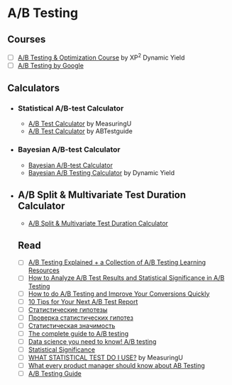 # A/B Testing

## Courses

- [ ] [A/B Testing & Optimization Course](https://www.dynamicyield.com/course/testing-and-optimization/) by XP<sup>2</sup> Dynamic Yield
- [ ] [A/B Testing by Google](https://www.udacity.com/course/ab-testing--ud257)

## Calculators

- ### Statistical A/B-test Calculator
  - [A/B Test Calculator](https://measuringu.com/ab-cal/) by MeasuringU
  - [A/B Test Calculator](https://abtestguide.com/calc/) by ABTestguide


- ### Bayesian A/B-test Calculator
  - [Bayesian A/B-test Calculator](https://abtestguide.com/bayesian/)
  - [Bayesian A/B Testing Calculator](https://marketing.dynamicyield.com/bayesian-calculator/) by Dynamic Yield
  
- ## A/B Split & Multivariate Test Duration Calculator
  - [A/B Split & Multivariate Test Duration Calculator](https://vwo.com/tools/ab-test-duration-calculator/)
  
  ## Read
  
  - [ ] [A/B Testing Explained + a Collection of A/B Testing Learning Resources](https://soshace.com/ab-testing-resources/)
  - [ ] [How to Analyze A/B Test Results and Statistical Significance in A/B Testing](https://www.invespcro.com/blog/how-to-analyze-a-b-test-results/)
  - [ ] [How to do A/B Testing and Improve Your Conversions Quickly](https://www.crazyegg.com/blog/ab-testing/)
  - [ ] [10 Tips for Your Next A/B Test Report](https://online-metrics.com/ab-test-report/)
  - [ ] [Статистические гипотезы](http://mathprofi.ru/statisticheskie_gipotezy.html)
  - [ ] [Проверка статистических гипотез](http://www.ipiran.ru/frenkel/hypothesis_testing.pdf)
  - [ ] [Статистическая значимость](https://www.calltouch.ru/glossary/statisticheskaya-znachimost/)
  - [ ] [The complete guide to A/B testing](https://www.abtasty.com/ab-testing/)
  - [ ] [Data science you need to know! A/B testing](https://towardsdatascience.com/data-science-you-need-to-know-a-b-testing-f2f12aff619a)
  - [ ] [Statistical Significance](https://www.investopedia.com/terms/s/statistically_significant.asp)
  - [ ] [WHAT STATISTICAL TEST DO I USE?](https://measuringu.com/what-test/) by MeasuringU
  - [ ] [What every product manager should know about AB Testing](https://medium.com/swlh/what-every-product-manager-should-know-about-ab-testing-7e7619fe4533)
  - [ ] [A/B Testing Guide](https://vwo.com/ab-testing/#how-to-make-an-a-b-testing-calendar)
